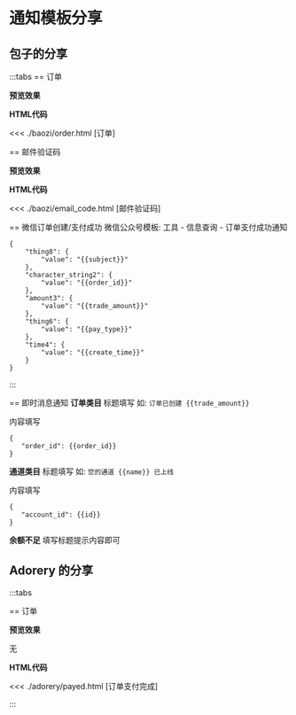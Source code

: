 # 通知模板分享


## 包子的分享

:::tabs
== 订单

**预览效果**

<div class="p-3 border-dashed border-2 border-gray-200 ">

<!--@include: ./baozi/order.html-->

</div>

**HTML代码**

<<< ./baozi/order.html [订单]



== 邮件验证码

**预览效果**


<div class="p-3 border-dashed border-2 border-gray-200 ">
<!--@include: ./baozi/email_code.html-->
</div>

**HTML代码**


<<< ./baozi/email_code.html [邮件验证码]

== 微信订单创建/支付成功
微信公众号模板: 工具 -	信息查询 - 订单支付成功通知	
```
{
    "thing8": {
        "value": "{{subject}}"
    },
    "character_string2": {
        "value": "{{order_id}}"
    },
    "amount3": {
        "value": "{{trade_amount}}"
    },
    "thing6": {
        "value": "{{pay_type}}"
    },
    "time4": {
        "value": "{{create_time}}"
    }
}

```

:::


== 即时消息通知
**订单类目**
标题填写
如: `订单已创建 {{trade_amount}}`

内容填写
```
{
   "order_id": {{order_id}}
}
```

**通道类目**
标题填写
如: `您的通道 {{name}} 已上线`

内容填写
```
{
   "account_id": {{id}}
}
```

**余额不足**
填写标题提示内容即可



## Adorery 的分享

:::tabs


== 订单

**预览效果**

无


**HTML代码**

<<< ./adorery/payed.html [订单支付完成]


:::
